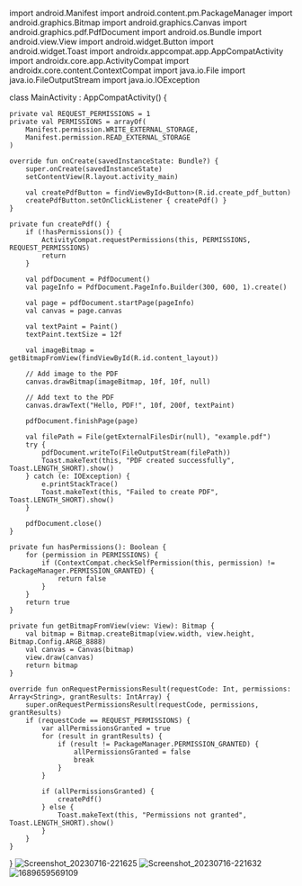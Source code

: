 import android.Manifest
import android.content.pm.PackageManager
import android.graphics.Bitmap
import android.graphics.Canvas
import android.graphics.pdf.PdfDocument
import android.os.Bundle
import android.view.View
import android.widget.Button
import android.widget.Toast
import androidx.appcompat.app.AppCompatActivity
import androidx.core.app.ActivityCompat
import androidx.core.content.ContextCompat
import java.io.File
import java.io.FileOutputStream
import java.io.IOException

class MainActivity : AppCompatActivity() {

    private val REQUEST_PERMISSIONS = 1
    private val PERMISSIONS = arrayOf(
        Manifest.permission.WRITE_EXTERNAL_STORAGE,
        Manifest.permission.READ_EXTERNAL_STORAGE
    )

    override fun onCreate(savedInstanceState: Bundle?) {
        super.onCreate(savedInstanceState)
        setContentView(R.layout.activity_main)

        val createPdfButton = findViewById<Button>(R.id.create_pdf_button)
        createPdfButton.setOnClickListener { createPdf() }
    }

    private fun createPdf() {
        if (!hasPermissions()) {
            ActivityCompat.requestPermissions(this, PERMISSIONS, REQUEST_PERMISSIONS)
            return
        }

        val pdfDocument = PdfDocument()
        val pageInfo = PdfDocument.PageInfo.Builder(300, 600, 1).create()

        val page = pdfDocument.startPage(pageInfo)
        val canvas = page.canvas

        val textPaint = Paint()
        textPaint.textSize = 12f

        val imageBitmap = getBitmapFromView(findViewById(R.id.content_layout))

        // Add image to the PDF
        canvas.drawBitmap(imageBitmap, 10f, 10f, null)

        // Add text to the PDF
        canvas.drawText("Hello, PDF!", 10f, 200f, textPaint)

        pdfDocument.finishPage(page)

        val filePath = File(getExternalFilesDir(null), "example.pdf")
        try {
            pdfDocument.writeTo(FileOutputStream(filePath))
            Toast.makeText(this, "PDF created successfully", Toast.LENGTH_SHORT).show()
        } catch (e: IOException) {
            e.printStackTrace()
            Toast.makeText(this, "Failed to create PDF", Toast.LENGTH_SHORT).show()
        }

        pdfDocument.close()
    }

    private fun hasPermissions(): Boolean {
        for (permission in PERMISSIONS) {
            if (ContextCompat.checkSelfPermission(this, permission) != PackageManager.PERMISSION_GRANTED) {
                return false
            }
        }
        return true
    }

    private fun getBitmapFromView(view: View): Bitmap {
        val bitmap = Bitmap.createBitmap(view.width, view.height, Bitmap.Config.ARGB_8888)
        val canvas = Canvas(bitmap)
        view.draw(canvas)
        return bitmap
    }

    override fun onRequestPermissionsResult(requestCode: Int, permissions: Array<String>, grantResults: IntArray) {
        super.onRequestPermissionsResult(requestCode, permissions, grantResults)
        if (requestCode == REQUEST_PERMISSIONS) {
            var allPermissionsGranted = true
            for (result in grantResults) {
                if (result != PackageManager.PERMISSION_GRANTED) {
                    allPermissionsGranted = false
                    break
                }
            }

            if (allPermissionsGranted) {
                createPdf()
            } else {
                Toast.makeText(this, "Permissions not granted", Toast.LENGTH_SHORT).show()
            }
        }
    }
}
![Screenshot_20230716-221625](https://github.com/zarifmak/zarifmak/assets/139945909/61b4a32e-58d1-4a95-bed4-e67b004f4b40)
![Screenshot_20230716-221632](https://github.com/zarifmak/zarifmak/assets/139945909/801ee6d4-2e96-492e-97ec-fef9a4c9dc90)
![1689659569109](https://github.com/zarifmak/zarifmak/assets/139945909/db1421b8-d0b4-49c5-8937-82fe0e8ccfd9)
